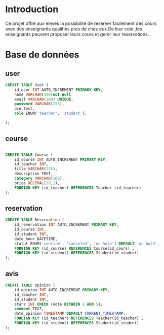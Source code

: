 # Introduction
Ce projet offre aux eleves la possibilite de reserver facilement des cours avec des enseignants qualifies pres de chez eux.De leur cote ,les enseignants peuvent proposer leurs cours et gerer leur reservations.

# Base de données
## user 
```SQL
CREATE TABLE User (
    id_user INT AUTO_INCREMENT PRIMARY KEY,
    name VARCHAR(100)not null
    email VARCHAR(100) UNIQUE,
    password VARCHAR(255),
    bio text,
    role ENUM('teacher', 'student'),
    
);
```

## course 
```SQL

CREATE TABLE Course (
    id_course INT AUTO_INCREMENT PRIMARY KEY,
    id_teacher INT,
    title VARCHAR(255),
    description TEXT,
    category VARCHAR(100),
    price DECIMAL(10,2),
    FOREIGN KEY (id_teacher) REFERENCES Teacher (id_teacher)
);
```
## reservation 
```SQL
CREATE TABLE Reservation (
    id_reservation INT AUTO_INCREMENT PRIMARY KEY,
    id_course INT,
    id_student INT,
    date_hour DATETIME,
    statut ENUM('confirm', 'canceled', 'on hold') DEFAULT 'on hold',
    FOREIGN KEY (id_course) REFERENCES Course(id_cours) ,
    FOREIGN KEY (id_student) REFERENCES Student(id_student) 
);
```
## avis 
```SQL
CREATE TABLE opinion (
    id_opinion INT AUTO_INCREMENT PRIMARY KEY,
    id_teacher INT,
    id_student INT,
    stars INT CHECK (note BETWEEN 1 AND 5),
    comment TEXT,
    date_opinion TIMESTAMP DEFAULT CURRENT_TIMESTAMP,
    FOREIGN KEY (id_teacher) REFERENCES Teacher(id_teacher) ,
    FOREIGN KEY (id_student) REFERENCES Student(id_student) 
);
```






